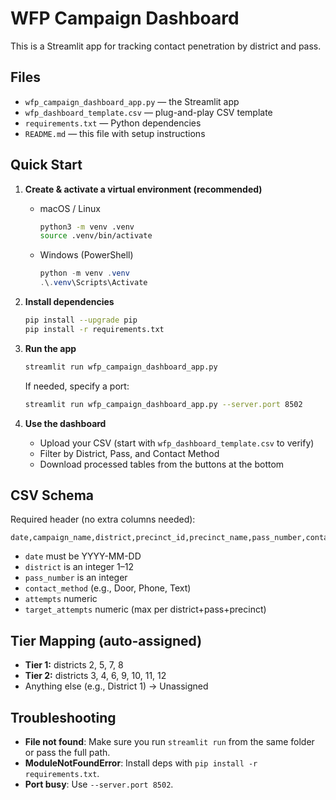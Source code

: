 # WFP Campaign Dashboard

This is a Streamlit app for tracking contact penetration by district and pass.

## Files
- `wfp_campaign_dashboard_app.py` — the Streamlit app
- `wfp_dashboard_template.csv` — plug-and-play CSV template
- `requirements.txt` — Python dependencies
- `README.md` — this file with setup instructions

## Quick Start

1. **Create & activate a virtual environment (recommended)**
   - macOS / Linux
     ```bash
     python3 -m venv .venv
     source .venv/bin/activate
     ```
   - Windows (PowerShell)
     ```powershell
     python -m venv .venv
     .\.venv\Scripts\Activate
     ```

2. **Install dependencies**
   ```bash
   pip install --upgrade pip
   pip install -r requirements.txt
   ```

3. **Run the app**
   ```bash
   streamlit run wfp_campaign_dashboard_app.py
   ```
   If needed, specify a port:
   ```bash
   streamlit run wfp_campaign_dashboard_app.py --server.port 8502
   ```

4. **Use the dashboard**
   - Upload your CSV (start with `wfp_dashboard_template.csv` to verify)
   - Filter by District, Pass, and Contact Method
   - Download processed tables from the buttons at the bottom

## CSV Schema

Required header (no extra columns needed):
```
date,campaign_name,district,precinct_id,precinct_name,pass_number,contact_method,attempts,target_attempts
```

- `date` must be YYYY-MM-DD
- `district` is an integer 1–12
- `pass_number` is an integer
- `contact_method` (e.g., Door, Phone, Text)
- `attempts` numeric
- `target_attempts` numeric (max per district+pass+precinct)

## Tier Mapping (auto-assigned)
- **Tier 1:** districts 2, 5, 7, 8
- **Tier 2:** districts 3, 4, 6, 9, 10, 11, 12
- Anything else (e.g., District 1) → Unassigned

## Troubleshooting
- **File not found**: Make sure you run `streamlit run` from the same folder or pass the full path.
- **ModuleNotFoundError**: Install deps with `pip install -r requirements.txt`.
- **Port busy**: Use `--server.port 8502`.
